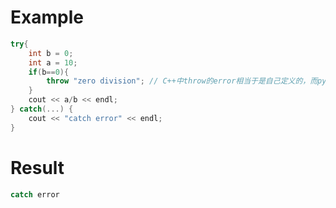 # Example
```cpp
try{
    int b = 0;
    int a = 10;
    if(b==0){
        throw "zero division"; // C++中throw的error相当于是自己定义的，而python里则是已经定义好的
    }
    cout << a/b << endl;
} catch(...) {
    cout << "catch error" << endl;
}
```

# Result
```cpp
catch error  
```
